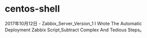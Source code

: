 # centos-shell
2017年10月12日 - Zabbix_Server_Version_1
I Wrote The Automatic Deployment Zabbix Script,Subtract Complex And Tedious Steps。
